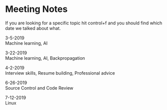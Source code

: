 # Meeting Notes  

If you are looking for a specific topic hit control+f and you should find which date we talked about what.  
  
3-5-2019  
Machine learning, AI  
  
3-22-2019  
Machine learning, AI, Backpropagation  

4-2-2019  
Interview skills, Resume building, Professional advice

6-26-2019  
Source Control and Code Review

7-12-2019   
Linux
